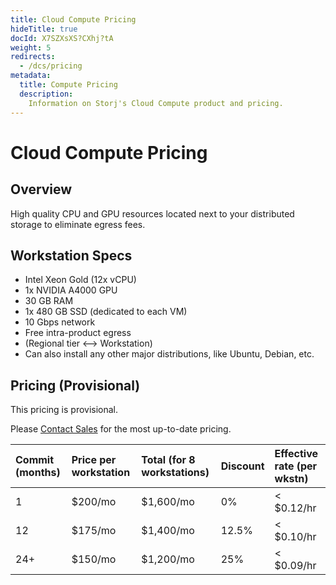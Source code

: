 ```yaml
---
title: Cloud Compute Pricing
hideTitle: true
docId: X7SZXsXS?CXhj?tA
weight: 5
redirects:
  - /dcs/pricing
metadata:
  title: Compute Pricing
  description:
    Information on Storj's Cloud Compute product and pricing.
---
```


# Cloud Compute Pricing

## Overview

High quality CPU and GPU resources located next to your distributed storage to eliminate egress fees.


## Workstation Specs
- Intel Xeon Gold (12x vCPU)
- 1x NVIDIA A4000 GPU
- 30 GB RAM
- 1x 480 GB SSD (dedicated to each VM)
- 10 Gbps network
- Free intra-product egress
- (Regional tier ⟷ Workstation)
- Can also install any other major distributions, like Ubuntu, Debian, etc.


## Pricing (Provisional)

This pricing is provisional. 

Please [Contact Sales](https://www.storj.io/landing/get-in-touch) for the most up-to-date pricing. 

| **Commit (months)** | **Price per workstation** | **Total (for 8 workstations)** | **Discount** | **Effective rate (per wkstn)** |
| :-- | :------ | :-------- | :---- | :--------- |
| 1   | $200/mo | $1,600/mo | 0%    | < $0.12/hr |
| 12  | $175/mo | $1,400/mo | 12.5% | < $0.10/hr |
| 24+ | $150/mo | $1,200/mo | 25%   | < $0.09/hr |

